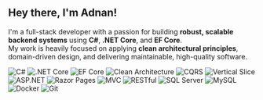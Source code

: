 ## Hey there, I'm Adnan!

I'm a full-stack developer with a passion for building **robust, scalable backend systems** using **C#**, **.NET Core**, and **EF Core**.  
My work is heavily focused on applying **clean architectural principles**, domain-driven design, and delivering maintainable, high-quality software.

![C#](https://img.shields.io/badge/C%23-239120?style=flat&logo=c-sharp&logoColor=white)
![.NET Core](https://img.shields.io/badge/.NET%20Core-512BD4?style=flat&logo=dotnet&logoColor=white)
![EF Core](https://img.shields.io/badge/EF%20Core-512BD4?style=flat&logo=.net&logoColor=white)
![Clean Architecture](https://img.shields.io/badge/Clean--Architecture-6DB33F?style=flat&logo=abstract&logoColor=white)
![CQRS](https://img.shields.io/badge/CQRS-007ACC?style=flat&logo=azuredevops&logoColor=white)
![Vertical Slice](https://img.shields.io/badge/Vertical--Slice--Architecture-0052CC?style=flat&logo=bit&logoColor=white)
![ASP.NET](https://img.shields.io/badge/ASP.NET-512BD4?style=flat&logo=dotnet&logoColor=white)
![Razor Pages](https://img.shields.io/badge/Razor--Pages-007ACC?style=flat&logo=visualstudiocode&logoColor=white)
![MVC](https://img.shields.io/badge/MVC-68217A?style=flat&logo=visualstudio&logoColor=white)
![RESTful](https://img.shields.io/badge/RESTful-00A1F1?style=flat&logo=api&logoColor=white)
![SQL Server](https://img.shields.io/badge/SQL%20Server-CC2927?style=flat&logo=microsoftsqlserver&logoColor=white)
![MySQL](https://img.shields.io/badge/MySQL-4479A1?style=flat&logo=mysql&logoColor=white)
![Docker](https://img.shields.io/badge/Docker-2496ED?style=flat&logo=docker&logoColor=white)
![Git](https://img.shields.io/badge/Git-F05032?style=flat&logo=git&logoColor=white)
